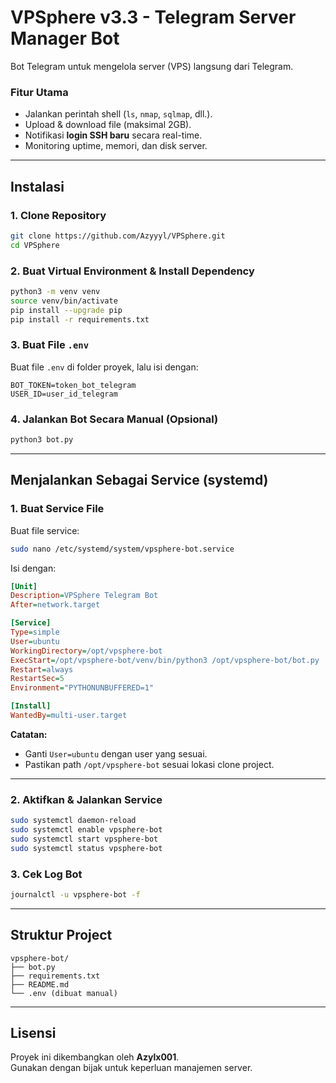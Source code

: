 # VPSphere v3.3 - Telegram Server Manager Bot

Bot Telegram untuk mengelola server (VPS) langsung dari Telegram.

### Fitur Utama
- Jalankan perintah shell (`ls`, `nmap`, `sqlmap`, dll.).
- Upload & download file (maksimal 2GB).
- Notifikasi **login SSH baru** secara real-time.
- Monitoring uptime, memori, dan disk server.

---

## Instalasi

### 1. Clone Repository
```bash
git clone https://github.com/Azyyyl/VPSphere.git
cd VPSphere
```

### 2. Buat Virtual Environment & Install Dependency
```bash
python3 -m venv venv
source venv/bin/activate
pip install --upgrade pip
pip install -r requirements.txt
```

### 3. Buat File `.env`
Buat file `.env` di folder proyek, lalu isi dengan:
```env
BOT_TOKEN=token_bot_telegram
USER_ID=user_id_telegram
```

### 4. Jalankan Bot Secara Manual (Opsional)
```bash
python3 bot.py
```

---

## Menjalankan Sebagai Service (systemd)

### 1. Buat Service File
Buat file service:
```bash
sudo nano /etc/systemd/system/vpsphere-bot.service
```

Isi dengan:
```ini
[Unit]
Description=VPSphere Telegram Bot
After=network.target

[Service]
Type=simple
User=ubuntu
WorkingDirectory=/opt/vpsphere-bot
ExecStart=/opt/vpsphere-bot/venv/bin/python3 /opt/vpsphere-bot/bot.py
Restart=always
RestartSec=5
Environment="PYTHONUNBUFFERED=1"

[Install]
WantedBy=multi-user.target
```

**Catatan:**
- Ganti `User=ubuntu` dengan user yang sesuai.
- Pastikan path `/opt/vpsphere-bot` sesuai lokasi clone project.

---

### 2. Aktifkan & Jalankan Service
```bash
sudo systemctl daemon-reload
sudo systemctl enable vpsphere-bot
sudo systemctl start vpsphere-bot
sudo systemctl status vpsphere-bot
```

### 3. Cek Log Bot
```bash
journalctl -u vpsphere-bot -f
```

---

## Struktur Project
```
vpsphere-bot/
├── bot.py
├── requirements.txt
├── README.md
└── .env (dibuat manual)
```

---

## Lisensi
Proyek ini dikembangkan oleh **Azylx001**.  
Gunakan dengan bijak untuk keperluan manajemen server.
